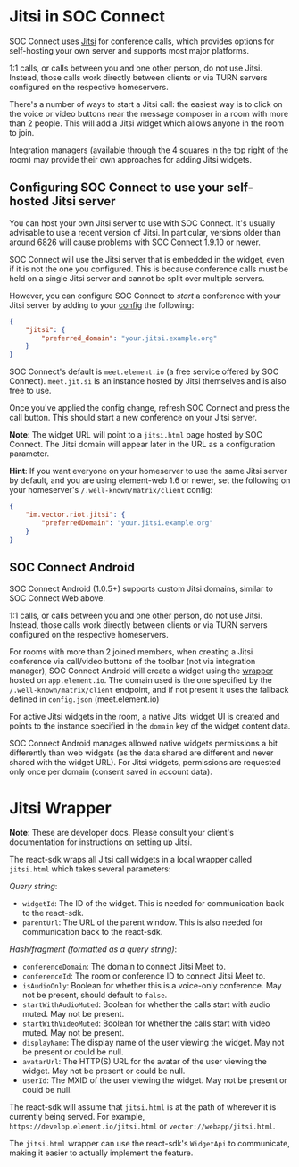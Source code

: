 # Jitsi in SOC Connect

SOC Connect uses [Jitsi](https://jitsi.org/) for conference calls, which provides options for
self-hosting your own server and supports most major platforms.

1:1 calls, or calls between you and one other person, do not use Jitsi. Instead, those
calls work directly between clients or via TURN servers configured on the respective
homeservers.

There's a number of ways to start a Jitsi call: the easiest way is to click on the
voice or video buttons near the message composer in a room with more than 2 people. This
will add a Jitsi widget which allows anyone in the room to join.

Integration managers (available through the 4 squares in the top right of the room) may
provide their own approaches for adding Jitsi widgets.

## Configuring SOC Connect to use your self-hosted Jitsi server

You can host your own Jitsi server to use with SOC Connect. It's usually advisable to use a recent
version of Jitsi. In particular, versions older than around 6826 will cause problems with
SOC Connect 1.9.10 or newer.

SOC Connect will use the Jitsi server that is embedded in the widget, even if it is not the
one you configured. This is because conference calls must be held on a single Jitsi
server and cannot be split over multiple servers.

However, you can configure SOC Connect to _start_ a conference with your Jitsi server by adding
to your [config](./config.md) the following:

```json
{
    "jitsi": {
        "preferred_domain": "your.jitsi.example.org"
    }
}
```

SOC Connect's default is `meet.element.io` (a free service offered by SOC Connect). `meet.jit.si`
is an instance hosted by Jitsi themselves and is also free to use.

Once you've applied the config change, refresh SOC Connect and press the call button. This
should start a new conference on your Jitsi server.

**Note**: The widget URL will point to a `jitsi.html` page hosted by SOC Connect. The Jitsi
domain will appear later in the URL as a configuration parameter.

**Hint**: If you want everyone on your homeserver to use the same Jitsi server by
default, and you are using element-web 1.6 or newer, set the following on your homeserver's
`/.well-known/matrix/client` config:

```json
{
    "im.vector.riot.jitsi": {
        "preferredDomain": "your.jitsi.example.org"
    }
}
```

## SOC Connect Android

SOC Connect Android (1.0.5+) supports custom Jitsi domains, similar to SOC Connect Web above.

1:1 calls, or calls between you and one other person, do not use Jitsi. Instead, those
calls work directly between clients or via TURN servers configured on the respective
homeservers.

For rooms with more than 2 joined members, when creating a Jitsi conference via call/video buttons of the toolbar (not via integration manager), SOC Connect Android will create a widget using the [wrapper](https://github.com/element-hq/element-web/blob/develop/docs/jitsi-dev.md) hosted on `app.element.io`.
The domain used is the one specified by the `/.well-known/matrix/client` endpoint, and if not present it uses the fallback defined in `config.json` (meet.element.io)

For active Jitsi widgets in the room, a native Jitsi widget UI is created and points to the instance specified in the `domain` key of the widget content data.

SOC Connect Android manages allowed native widgets permissions a bit differently than web widgets (as the data shared are different and never shared with the widget URL). For Jitsi widgets, permissions are requested only once per domain (consent saved in account data).

# Jitsi Wrapper

**Note**: These are developer docs. Please consult your client's documentation for
instructions on setting up Jitsi.

The react-sdk wraps all Jitsi call widgets in a local wrapper called `jitsi.html`
which takes several parameters:

_Query string_:

- `widgetId`: The ID of the widget. This is needed for communication back to the
  react-sdk.
- `parentUrl`: The URL of the parent window. This is also needed for
  communication back to the react-sdk.

_Hash/fragment (formatted as a query string)_:

- `conferenceDomain`: The domain to connect Jitsi Meet to.
- `conferenceId`: The room or conference ID to connect Jitsi Meet to.
- `isAudioOnly`: Boolean for whether this is a voice-only conference. May not
  be present, should default to `false`.
- `startWithAudioMuted`: Boolean for whether the calls start with audio
  muted. May not be present.
- `startWithVideoMuted`: Boolean for whether the calls start with video
  muted. May not be present.
- `displayName`: The display name of the user viewing the widget. May not
  be present or could be null.
- `avatarUrl`: The HTTP(S) URL for the avatar of the user viewing the widget. May
  not be present or could be null.
- `userId`: The MXID of the user viewing the widget. May not be present or could
  be null.

The react-sdk will assume that `jitsi.html` is at the path of wherever it is currently
being served. For example, `https://develop.element.io/jitsi.html` or `vector://webapp/jitsi.html`.

The `jitsi.html` wrapper can use the react-sdk's `WidgetApi` to communicate, making
it easier to actually implement the feature.

